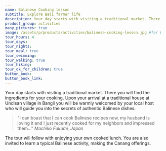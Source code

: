 ```yaml
---
name: Balinese Cooking lesson
subtitle: Explore Bali farmer life
description: Your day starts with visiting a traditional market. There you will find the ingredients for your cooking. Upon your arrival at a traditional house at Undisan village in Bangli you will be warmly welcomed by your local host who will guide you into the secrets of authentic Balinese dishes.
product_group: activities
many_pictures: true
image: /assets/p/products/activities/balinese-cooking-lesson.jpg #for OG and twitter cards
tour_hours: 4
tour_days:
tour_nights:
tour_meal: true
tour_swimming:
tour_walking: true
tour_hiking:
tour_ok_for_children: true
button_book:
button_book_link:
---
```


Your day starts with visiting a traditional market. There you will find the ingredients for your cooking. Upon your arrival at a traditional house at Undisan village in Bangli you will be warmly welcomed by your local host who will guide you into the secrets of authentic Balinese dishes.

>"I can boast that I can cook Balinese recipes now, my husband is loving it and I just recently cooked for my neighbors and impressed them..." _Machiko Fukumi, Japan_

The tour will follow with enjoying your own cooked lunch. You are also invited to learn a typical Balinese activity, making the Canang offerings.
